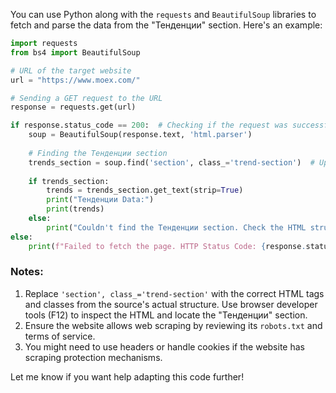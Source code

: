 You can use Python along with the `requests` and `BeautifulSoup` libraries to fetch and parse the data from the "Тенденции" section. Here's an example:

```python
import requests
from bs4 import BeautifulSoup

# URL of the target website
url = "https://www.moex.com/"

# Sending a GET request to the URL
response = requests.get(url)

if response.status_code == 200:  # Checking if the request was successful
    soup = BeautifulSoup(response.text, 'html.parser')
    
    # Finding the Тенденции section
    trends_section = soup.find('section', class_='trend-section')  # Update the class or tag based on actual HTML
    
    if trends_section:
        trends = trends_section.get_text(strip=True)
        print("Тенденции Data:")
        print(trends)
    else:
        print("Couldn't find the Тенденции section. Check the HTML structure.")
else:
    print(f"Failed to fetch the page. HTTP Status Code: {response.status_code}")
```

### Notes:
1. Replace `'section', class_='trend-section'` with the correct HTML tags and classes from the source's actual structure. Use browser developer tools (F12) to inspect the HTML and locate the "Тенденции" section.
2. Ensure the website allows web scraping by reviewing its `robots.txt` and terms of service.
3. You might need to use headers or handle cookies if the website has scraping protection mechanisms.

Let me know if you want help adapting this code further!